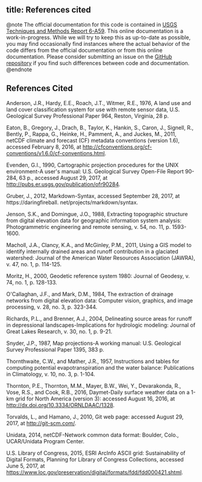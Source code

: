 title: References cited
---

@note
The official documentation for this code is contained in [USGS Techniques and Methods Report 6-A59](https://pubs.er.usgs.gov/publication/tm6A59). This online documentation is a work-in-progress. While we will try to keep this as up-to-date as possible, you may find occasionally find instances where the actual behavior of the code differs from the official documentation or from this online documentation. Please consider submitting an issue on the [GitHub repository](https://github.com/smwesten-usgs/swb2/issues) if you find such differences between code and documentation.
@endnote


## References Cited

Anderson, J.R., Hardy, E.E., Roach, J.T., Witmer, R.E., 1976, A land use and land cover classification system for use with remote sensor data, U.S. Geological Survey Professional Paper 964, Reston, Virginia, 28 p.

Eaton, B., Gregory, J., Drach, B., Taylor, K., Hankin, S., Caron, J., Signell, R., Bently, P., Rappa, G., Heinke, H., Pamment, A., and Juckes, M., 2011, netCDF climate and forecast (CF) metadata conventions (version 1.6), accessed February 8, 2016, at <http://cfconventions.org/cf-conventions/v1.6.0/cf-conventions.html>.

Evenden, G.I., 1990, Cartographic projection procedures for the UNIX environment-A user's manual: U.S. Geological Survey Open-File Report 90-284, 63 p., accessed August 29, 2017, at <http://pubs.er.usgs.gov/publication/ofr90284>.

Gruber, J., 2012, Markdown-Syntax, accessed September 28, 2017, at https://daringfireball. net/projects/markdown/syntax.

Jenson, S.K., and Domingue, J.O., 1988, Extracting topographic structure from digital elevation data for geographic information system analysis: Photogrammetric engineering and remote sensing, v. 54, no. 11, p. 1593-1600.

Macholl, J.A., Clancy, K.A., and McGinley, P.M., 2011, Using a GIS model to identify internally drained areas and runoff contribution in a glaciated watershed: Journal of the American Water Resources Association (JAWRA), v. 47, no. 1, p. 114-125.

Moritz, H., 2000, Geodetic reference system 1980: Journal of Geodesy, v. 74, no. 1, p. 128-133.

O'Callaghan, J.F., and Mark, D.M., 1984, The extraction of drainage networks from digital elevation data: Computer vision, graphics, and image processing, v. 28, no. 3, p. 323-344.

Richards, P.L., and Brenner, A.J., 2004, Delineating source areas for runoff in depressional landscapes-Implications for hydrologic modeling: Journal of Great Lakes Research, v. 30, no. 1, p. 9-21.

Snyder, J.P., 1987, Map projections-A working manual: U.S. Geological Survey Professional Paper 1395, 383 p.

Thornthwaite, C.W., and Mather, J.R., 1957, Instructions and tables for computing potential evapotranspiration and the water balance: Publications in Climatology, v. 10, no. 3, p. 1-104.

Thornton, P.E., Thornton, M.M., Mayer, B.W., Wei, Y., Devarakonda, R., Vose, R.S., and Cook, R.B., 2016, Daymet-Daily surface weather data on a 1-km grid for North America (version 3): accessed August 16, 2016, at <http://dx.doi.org/10.3334/ORNLDAAC/1328>.

Torvalds, L., and Hamano, J., 2010, Git web page: accessed August 29, 2017, at <http://git-scm.com/>.

Unidata, 2014, netCDF-Network common data format: Boulder, Colo., UCAR/Unidata Program Center.

U.S. Library of Congress, 2015, ESRI ArcInfo ASCII grid: Sustainability of Digital Formats, Planning for Library of Congress Collections, accessed June 5, 2017, at <https://www.loc.gov/preservation/digital/formats/fdd/fdd000421.shtml>.

